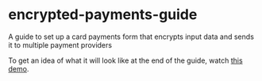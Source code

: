 # encrypted-payments-guide
A guide to set up a card payments form that encrypts input data and sends it to multiple payment providers

To get an idea of what it will look like at the end of the guide, watch [this demo](https://www.youtube.com/watch?v=FQ8_ZDBJdTM).
